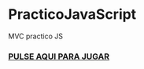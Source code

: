 # PracticoJavaScript
MVC practico JS
### [PULSE AQUI PARA JUGAR](https://matisk8ter.github.io/PracticoJavaScript/)



